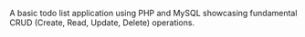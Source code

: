 A basic todo list application using PHP and MySQL showcasing fundamental CRUD (Create, Read, Update, Delete) operations.

